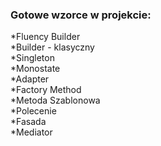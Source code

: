 ### Gotowe wzorce w projekcie:

*Fluency Builder</br>
*Builder - klasyczny</br>
*Singleton</br>
*Monostate</br>
*Adapter</br>
*Factory Method</br>
*Metoda Szablonowa</br>
*Polecenie</br>
*Fasada</br>
*Mediator</br>
